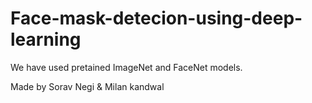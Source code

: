 # Face-mask-detecion-using-deep-learning
We have used pretained ImageNet and FaceNet models.

Made by Sorav Negi & Milan kandwal
